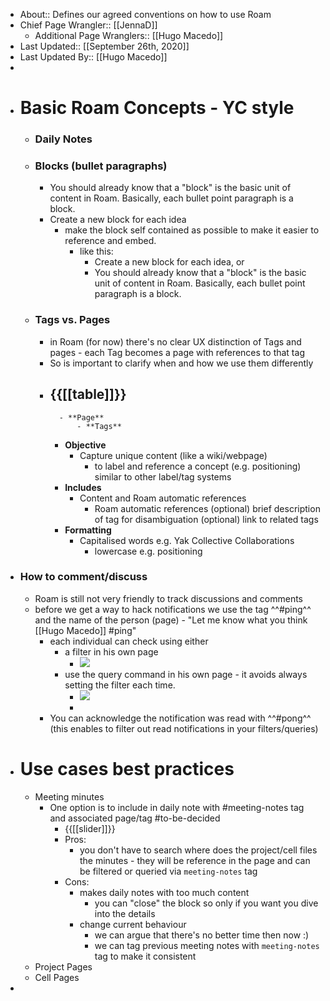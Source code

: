 - About:: Defines our agreed conventions on how to use Roam
- Chief Page Wrangler:: [[JennaD]]
    - Additional Page Wranglers:: [[Hugo Macedo]] 
- Last Updated:: [[September 26th, 2020]]
- Last Updated By:: [[Hugo Macedo]] 
-  
- # Basic Roam Concepts - YC style
    - ### Daily Notes
    - ### Blocks (bullet paragraphs)
        - You should already know that a "block" is the basic unit of content in Roam. Basically, each bullet point paragraph is a block.
        - Create a new block for each idea
            - make the block self contained as possible to make it easier to reference and embed.
                - like this: 
                    - Create a new block for each idea, or 
                    - You should already know that a "block" is the basic unit of content in Roam. Basically, each bullet point paragraph is a block.
    - ### Tags vs. Pages
        - in Roam (for now) there's no clear UX distinction of Tags and pages - each Tag becomes a page with references to that tag
        - So is important to clarify when and how we use them differently
        - {{[[table]]}}
            -  
                - **Page**
                    - **Tags**
            - **Objective**
                - Capture unique content (like a wiki/webpage)
                    - to label and reference a concept (e.g. positioning)
similar to other label/tag systems
            - **Includes**
                - Content
and Roam automatic references
                    - Roam automatic references
(optional) brief description of tag for disambiguation
(optional) link to related tags
            - **Formatting**
                - Capitalised words 
e.g. Yak Collective Collaborations
                    - lowercase
e.g. positioning
- ### How to comment/discuss
    - Roam is still not very friendly to track discussions and comments
    - before we get a way to hack notifications we use the tag ^^#ping^^ and the name of the person (page) -  "Let me know what you think [[Hugo Macedo]] #ping" 
        - each individual can check using either
            - a filter in his own page
                - ![](https://firebasestorage.googleapis.com/v0/b/firescript-577a2.appspot.com/o/imgs%2Fapp%2FArtOfGig%2FA4wkLwLDhW.png?alt=media&token=ffc365bc-8c4b-44ce-a2ec-62bbc55e15c1)
            - use the query command in his own page - it avoids always setting the filter each time.
                - ![](https://firebasestorage.googleapis.com/v0/b/firescript-577a2.appspot.com/o/imgs%2Fapp%2FArtOfGig%2FQ42qOI-5xG.png?alt=media&token=ef45b04e-cd66-4ce3-b2dd-ae77c22d4fd2)
                - 
        - You can acknowledge the notification was read with ^^#pong^^ (this enables to filter out read notifications in your filters/queries)
- # Use cases best practices
    - Meeting minutes
        - One option is to include in daily note with #meeting-notes tag and associated page/tag #to-be-decided
            - {{[[slider]]}}
            - Pros: 
                - you don't have to search where does the project/cell files the minutes - they will be reference in the page and can be filtered or queried via `meeting-notes` tag
            - Cons:
                - makes daily notes with too much content
                    - you can "close" the block so only if you want you dive into the details
                - change current behaviour
                    - we can argue that there's no better time then now :) 
                    - we can tag previous meeting notes with `meeting-notes` tag to make it consistent 
    - Project Pages
    - Cell Pages
- 
